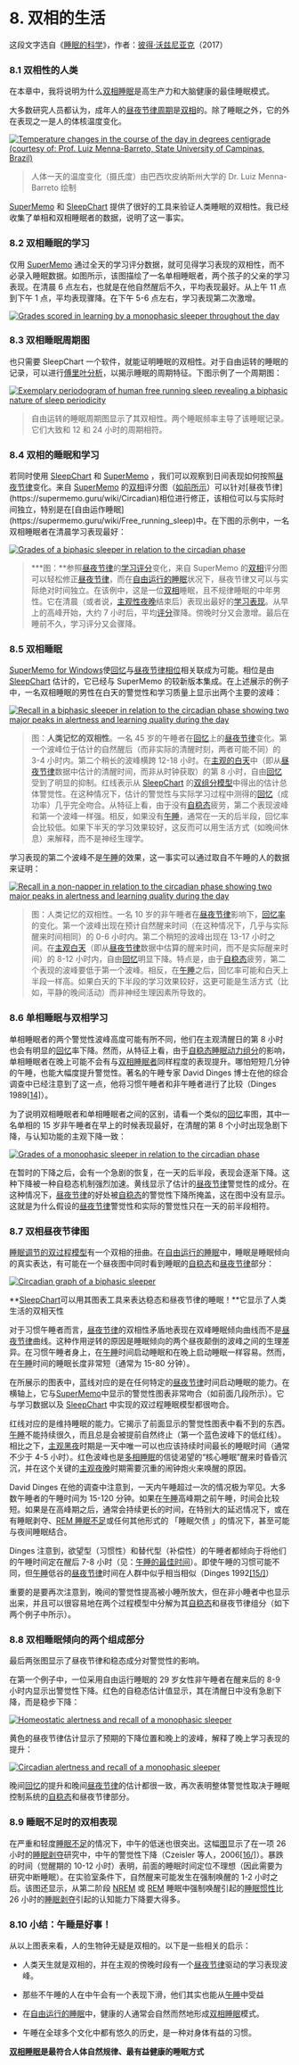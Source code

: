 # 8. 双相的生活

这段文字选自《[睡眠的科学](https://supermemo.guru/wiki/Science_of_sleep)》，作者：[彼得·沃兹尼亚克](https://supermemo.guru/wiki/Piotr_Wozniak)（2017）

### 8.1 双相性的人类

在本章中，我将说明为什么[双相睡眠](https://supermemo.guru/wiki/Biphasic_sleep)是高生产力和大脑健康的最佳睡眠模式。

大多数研究人员都认为，成年人的[昼夜节律周期](https://supermemo.guru/wiki/Circadian_cycle)是[双相](https://supermemo.guru/wiki/Biphasic_sleep)的。除了睡眠之外，它的外在表现之一是人的体核温度变化。

[![Temperature changes in the course of the day in degrees centigrade (courtesy of: Prof. Luiz Menna-Barreto, State University of Campinas, Brazil)](https://supermemo.guru/images/8/80/Temp_changes_during_the_day.jpg)](https://supermemo.guru/wiki/File:Temp_changes_during_the_day.jpg)

> 人体一天的温度变化（摄氏度）由巴西坎皮纳斯州大学的 Dr. Luiz Menna-Barreto 绘制

[SuperMemo](https://supermemo.guru/wiki/SuperMemo) 和 [SleepChart](https://supermemo.guru/wiki/SleepChart) 提供了很好的工具来验证人类睡眠的双相性。我已经收集了单相和双相睡眠者的数据，说明了这一事实。

### 8.2 双相睡眠的学习

仅用 [SuperMemo](https://supermemo.guru/wiki/SuperMemo) 通过全天的学习评分数据，就可见得学习表现的双相性，而不必录入睡眠数据。如图所示，该图描绘了一名单相睡眠者，两个孩子的父亲的学习表现。在清晨 6 点左右，也就是在他自然醒后不久，平均表现最好。从上午 11 点到下午 1 点，平均表现骤降。在下午 5-6 点左右，学习表现第二次激增。

[![Grades scored in learning by a monophasic sleeper throughout the day](https://supermemo.guru/images/1/1b/Grades_during_the_day_%28monophasic_sleeper%29.gif)](https://supermemo.guru/wiki/File:Grades_during_the_day_(monophasic_sleeper).gif)

### 8.3 双相睡眠周期图

也只需要 SleepChart 一个软件，就能证明睡眠的双相性。对于自由运转的睡眠的记录，可以进行[傅里叶分析](http://en.wikipedia.org/wiki/Fourier_analysis)，以揭示睡眠的周期特征。下图示例了一个周期图：

[![Exemplary periodogram of human free running sleep revealing a biphasic nature of sleep periodicity](https://supermemo.guru/images/thumb/e/e3/Sleep_periodicity_%28Fourier_analysis%29.jpg/800px-Sleep_periodicity_%28Fourier_analysis%29.jpg)](https://supermemo.guru/wiki/File:Sleep_periodicity_(Fourier_analysis).jpg)

> 自由运转的睡眠周期图显示了其双相性。两个睡眠频率主导了该睡眠记录。它们大致和 12 和 24 小时的周期相符。

### 8.4 双相的睡眠和学习

若同时使用 [SleepChart](https://supermemo.guru/wiki/SleepChart) 和 [SuperMemo](https://supermemo.guru/wiki/SuperMemo) ，我们可以观察到日间表现如何按照[昼夜节律](https://supermemo.guru/wiki/Circadian_phase)变化。来自 [SuperMemo](https://supermemo.guru/wiki/SuperMemo) 的[双相](https://supermemo.guru/wiki/Biphasic)评分图（[如前所示](https://supermemo.guru/wiki/Good_sleep,_good_learning,_good_life#grades_during_the_day_(monophasic_sleeper))）可以针对[昼夜节律](https://supermemo.guru/wiki/Circadian)相位进行修正，该相位可以与实际时间独立，特别是在[自由运作睡眠](https://supermemo.guru/wiki/Free_running_sleep)中。在下图的示例中，一名双相睡眠者在清晨学习表现最好：

[![Grades of a biphasic sleeper in relation to the circadian phase](https://supermemo.guru/images/thumb/7/77/Grades_during_the_day_%28biphasic_sleeper%29.gif/500px-Grades_during_the_day_%28biphasic_sleeper%29.gif)](https://supermemo.guru/wiki/File:Grades_during_the_day_(biphasic_sleeper).gif)

> ***图：**参照[昼夜节律](https://supermemo.guru/wiki/Circadian_phase)的[学习评分](https://supermemo.guru/wiki/Recall)变化，来自 SuperMemo 的[双相](https://supermemo.guru/wiki/Biphasic)评分图可以轻松修正[昼夜节律](https://supermemo.guru/wiki/Circadian_phase)，而在[自由运行的睡眠](https://supermemo.guru/wiki/Free_running_sleep)状况下，昼夜节律又可以与实际绝对时间独立。在该例中，这是一位[双相](https://supermemo.guru/wiki/Biphasic)睡眠，且不规律睡眠的中年男性。它在清晨（或者说，[主观性夜晚](https://supermemo.guru/wiki/Subjective_night)结束后）表现出最好的[学习表现](https://supermemo.guru/wiki/Recall)。从早上的高峰开始，大约 7 小时后，平均[评分](https://supermemo.guru/wiki/Grade)骤降。傍晚时分又会激增。最后在睡前不久，学习评分又会骤降。

### 8.5 双相睡眠

[SuperMemo for Windows](https://supermemo.guru/wiki/SuperMemo)使[回忆](https://supermemo.guru/wiki/Recall)与[昼夜节律相位](https://supermemo.guru/wiki/Sleep_phase)相关联成为可能。相位是由 [SleepChart](https://supermemo.guru/wiki/SleepChart) 估计的，它已经与 SuperMemo 的较新版本集成。在上述展示的例子中，一名双相睡眠的男性在白天的警觉性和学习质量上显示出两个主要的波峰：

[![Recall in a biphasic sleeper in relation to the circadian phase showing two major peaks in alertness and learning quality during the day](https://supermemo.guru/images/thumb/2/27/Grades_vs_circadian_phase_%28biphasic_sleeper%29.jpg/600px-Grades_vs_circadian_phase_%28biphasic_sleeper%29.jpg)](https://supermemo.guru/wiki/File:Grades_vs_circadian_phase_(biphasic_sleeper).jpg)

> 图：**人类记忆的双相性**。一名 45 岁的午睡者在[回忆](https://supermemo.guru/wiki/Recall)上的[昼夜节律](https://supermemo.guru/wiki/Circadian)变化。第一个波峰位于估计的自然醒后（而非实际的清醒时刻，两者可能不同）的 3-4 小时内。第二个稍长的波峰横跨 12-18 小时。在[主观的白天](https://supermemo.guru/wiki/Subjective_day)中（即从[昼夜节律](https://supermemo.guru/wiki/Circadian)数据中估计的清醒时间，而非从时钟获取）的第 8 小时，自由[回忆](https://supermemo.guru/wiki/Recall)受到了明显的抑制。红线表示从 [SleepChart](https://supermemo.guru/wiki/SleepChart) 的[双组分模型](https://supermemo.guru/wiki/Two-process_model_of_sleep_regulation)中得出的估计总体警觉性。在这种情况下，估计的警觉性与实际学习过程中测得的[回忆](https://supermemo.guru/wiki/Recall)（成功率）几乎完全吻合。从特征上看，由于没有[自稳态](https://supermemo.guru/wiki/Homeostatic)疲劳，第二个表现波峰和第一个波峰一样强。相反，如果没有[午睡](https://supermemo.guru/wiki/Siesta)，通常在一天的后半段，回忆率会比较低。如果下半天的学习效果较好，这反而可以用生活方式（如晚间休息）来解释，而不是神经生理学。

学习表现的第二个波峰不是[午睡](https://supermemo.guru/wiki/Siesta)的效果，这一事实可以通过取自不午睡的人的数据来证明：

[![Recall in a non-napper in relation to the circadian phase showing two major peaks in alertness and learning quality during the day](https://supermemo.guru/images/thumb/9/92/Circadian_changes_in_recall.png/600px-Circadian_changes_in_recall.png)](https://supermemo.guru/wiki/File:Circadian_changes_in_recall.png)

> 图：人类记忆的双相性。一名 10 岁的非午睡者在[昼夜节律](https://supermemo.guru/wiki/Circadian)影响下，[回忆率](https://supermemo.guru/wiki/Recall)的变化。第一个波峰出现在预计自然醒来时间（在这种情况下，几乎与实际醒来时间相同）的 0-6 小时内。第二个稍短的波峰出现在 13-17 小时之间。在[主观白天](https://supermemo.guru/wiki/Subjective_day)（即从[昼夜节律](https://supermemo.guru/wiki/Circadian)数据中估算的醒来时间，而不是实际醒来时间）的 8-12 小时内，自由[回忆](https://supermemo.guru/wiki/Recall)明显下降。特点是，由于[自稳态](https://supermemo.guru/wiki/Homeostatic)疲劳，第二个表现的波峰要低于第一个波峰。相反，在[午睡](https://supermemo.guru/wiki/Siesta)之后，回忆率可能和白天上半段一样高。如果白天的下半段的学习效果较好，这更可能是生活方式（比如，平静的晚间活动）而非神经生理因素所导致的。

### 8.6 单相睡眠与双相学习

单相睡眠者的两个警觉性波峰高度可能有所不同，他们在主观清醒日的第 8 小时也会有明显的[回忆](https://supermemo.guru/wiki/Recall)率下降。然而，从特征上看，由于[自稳态睡眠动力组分](https://supermemo.guru/wiki/Two_components_of_sleep#Homeostatic_component)的影响，单相睡眠者在晚上可能不会有与[双相睡眠者](https://supermemo.guru/wiki/Biphasic_sleep)同样程度的表现提升。哪怕短短几分钟的午睡，也能大幅度提升警觉性。著名的午睡专家 David Dinges 博士在他的综合调查中已经注意到了这一点，他将习惯午睡者和非午睡者进行了比较（Dinges 1989[[14]](https://supermemo.guru/wiki/Good_sleep,_good_learning,_good_life#cite_note-dinges-1989-14)）。

为了说明双相睡眠者和单相睡眠者之间的区别，请看一个类似的[回忆](https://supermemo.guru/wiki/Recall)率图，其中一名单相的 15 岁非午睡者在早上的时候表现最好，在清醒的第 8 个小时出现急剧下降，与认知功能的主观下降一致：

[![Grades of a monophasic sleeper in relation to the circadian phase](https://supermemo.guru/images/thumb/2/21/Grades_vs_circadian_phase_%28monophasic_sleeper%29.jpg/800px-Grades_vs_circadian_phase_%28monophasic_sleeper%29.jpg)](https://supermemo.guru/wiki/File:Grades_vs_circadian_phase_(monophasic_sleeper).jpg)

在暂时的下降之后，会有一个急剧的恢复，在一天的后半段，表现会逐渐下降。这种下降被一种自稳态机制强烈加速。黄线显示了估计的[昼夜节律](https://supermemo.guru/wiki/Circadian)警觉性的成分。在这种情况下，[昼夜节律](https://supermemo.guru/wiki/Circadian)的好处被[自稳态](https://supermemo.guru/wiki/Homeostatic)的警觉性下降所掩盖，这在图中没有显示。这就是为什么假设的[昼夜节律](https://supermemo.guru/wiki/Circadian)警觉性和实际的警觉性只在一天的前半段相符。

### 8.7 双相昼夜节律图

[睡眠调节的双过程模型](https://supermemo.guru/wiki/Two-process_model_of_sleep_regulation)有一个双相的扭曲。在[自由运行的睡眠](https://supermemo.guru/wiki/Free_running_sleep)中，睡眠是睡眠倾向的真实表达，有可能在一个昼夜图中同时看到睡眠的[自稳态](https://supermemo.guru/wiki/Homeostatic)和[昼夜节律](https://supermemo.guru/wiki/Circadian)部分：

[![Circadian graph of a biphasic sleeper](https://supermemo.guru/images/1/19/Circadian_graph_%28biphasic_sleeper%29.jpg)](https://supermemo.guru/wiki/File:Circadian_graph_(biphasic_sleeper).jpg)

**[SleepChart](https://supermemo.guru/wiki/SleepChart)可以用其图表工具来表达稳态和昼夜节律的睡眠！**它显示了人类生活的双相天性

对于习惯午睡者而言，[昼夜节律](https://supermemo.guru/wiki/Circadian)的双相性矛盾地表现在双峰睡眠倾向曲线而不是[昼夜节律](https://supermemo.guru/wiki/Circadian)曲线。这种作用逆转的原因是睡眠倾向的两个昼夜颠倒的波峰之间的生理差异。在习惯午睡者身上，在[午睡](https://supermemo.guru/wiki/Siesta)时间启动睡眠和在晚上启动睡眠一样容易。然而，在[午睡](https://supermemo.guru/wiki/Siesta)时间的睡眠长度非常短（通常为 15-80 分钟）。

在所展示的图表中，蓝线对应的是在任何特定的[昼夜节律](https://supermemo.guru/wiki/Circadian)时间启动睡眠的能力。在横轴上，它与[SuperMemo](https://supermemo.guru/wiki/SuperMemo)中显示的警觉性图表非常吻合（如前面几段所示）。它与学习数据以及 [SleepChart](https://supermemo.guru/wiki/SleepChart) 中实现的双过程睡眠模型都很吻合。

红线对应的是维持睡眠的能力。它揭示了前面显示的警觉性图表中看不到的东西。[午睡](https://supermemo.guru/wiki/Siesta)不能持续很久，而且总是会被提前自然终止（第一个蓝色波峰下的低红线）。相比之下，[主观黑夜](https://supermemo.guru/wiki/Subjective_night)时期是一天中唯一可以也应该持续时间最长的睡眠时间（通常不少于 4-5 小时）。红色波峰也是[多相睡眠](https://supermemo.guru/wiki/Science_of_polyphasic_sleep)的信徒渴望的“核心睡眠”醒来时昏昏沉沉，并在这个关键的[主观夜晚](https://supermemo.guru/wiki/Subjective_night)时期需要沉重的闹钟炮火来唤醒的原因。

David Dinges 在他的调查中注意到，一天内午睡超过一次的情况极为罕见。大多数午睡者的午睡时间为 15-120 分钟。如果在[午睡](https://supermemo.guru/wiki/Siesta)高峰期之前午睡，时间会比较短。如果是在高峰期之后，通常会持续更长的时间，在特别大的延迟情况下，或在有睡眠剥夺、[REM 睡眠不足](https://supermemo.guru/wiki/How_do_we_fall_asleep%3F#REM_rebound_hypothesis)或任何其他形式的 「睡眠欠债 」的情况下，甚至可能与夜间睡眠结合。

Dinges 注意到，欲望型（习惯性）和替代型（补偿性）的午睡者都倾向于将他们的午睡时间定在醒后 7-8 小时（见：[午睡的最佳时间](https://supermemo.guru/wiki/Best_time_for_napping#Best_nap_timing)）。即使午睡的习惯可能不同，但[午睡](https://supermemo.guru/wiki/Circadian)低谷的[昼夜节律](https://supermemo.guru/wiki/Siesta)时间在人群中似乎相当相似（Dinges 1992[[15/]](https://supermemo.guru/wiki/Good_sleep,_good_learning,_good_life#cite_note-15)）

重要的是要再次注意到，晚间的警觉性提高被小睡所放大，但在非小睡者中也显示出来，并且可以很容易地在两个过程模型中分解为其[自稳态](https://supermemo.guru/wiki/Homeostatic)和昼夜节律组分（如下两个例子中所示）。

### 8.8 双相睡眠倾向的两个组成部分

最后两张图显示了昼夜节律和稳态成分对警觉性的影响。

在第一个例子中，一位采用自由运行睡眠的 29 岁女性非午睡者在醒来后的 8-9 小时内显示出警觉性下降。红色的自稳态估计值显示，其在清醒日中没有急剧下降，而是稳步下降：

[![Homeostatic alertness and recall of a monophasic sleeper](https://supermemo.guru/images/thumb/7/75/Homeostatic_alertness_and_recall_%28monophasic_sleeper%29.jpg/800px-Homeostatic_alertness_and_recall_%28monophasic_sleeper%29.jpg)](https://supermemo.guru/wiki/File:Homeostatic_alertness_and_recall_(monophasic_sleeper).jpg)

黄色的昼夜节律估计显示了预期的下降位置和晚上的波峰，解释了晚上学习表现的提升：

[![Circadian alertness and recall of a monophasic sleeper](https://supermemo.guru/images/thumb/b/bf/Circadian_alertness_and_recall_%28monophasic_sleeper%29.jpg/800px-Circadian_alertness_and_recall_%28monophasic_sleeper%29.jpg)](https://supermemo.guru/wiki/File:Circadian_alertness_and_recall_(monophasic_sleeper).jpg)

晚间[回忆](https://supermemo.guru/wiki/Recall)的提升和晚间[昼夜节律](https://supermemo.guru/wiki/Circadian)的估计都很一致，再次表明整体警觉性取决于睡眠控制系统的[自稳态](https://supermemo.guru/wiki/Homeostatic)和昼夜节律部分。

### 8.9 睡眠不足时的双相表现

在严重和轻度[睡眠不足](https://supermemo.guru/wiki/Sleep_deprivation)的情况下，中午的低迷也很突出。这幅[图](http://jama.ama-assn.org/content/295/2/163/F1.large.gif)显示了在一项 26 小时的[睡眠剥夺](https://supermemo.guru/wiki/Sleep_deprivation)研究中，中午的警觉性下降（Czeisler 等人，2006[[16/]](https://supermemo.guru/wiki/Good_sleep,_good_learning,_good_life#cite_note-16)）。暴跌的时间（觉醒期的 10-12 小时）表明，前面的睡眠时间定位不理想（因此需要为研究中断睡眠）。在实验室条件下，自然醒来可能发生在强制唤醒的 1-2 小时之后。该图还显示，从第二阶段 [NREM](https://supermemo.guru/wiki/NREM) 或 [REM](https://supermemo.guru/wiki/REM) 睡眠中强制唤醒引起的[睡眠惯性](https://supermemo.guru/wiki/Sleep_inertia)比 26 小时的[睡眠剥夺](https://supermemo.guru/wiki/Sleep_deprivation)引起的认知能力下降要大得多。

### 8.10 小结：午睡是好事！

从以上图表来看，人的生物钟无疑是双相的。以下是一些相关的启示：

- 人类天生就是双相的，并在主观的傍晚时段有一个[昼夜节律](https://supermemo.guru/wiki/Circadian_sleep_propensity)驱动的学习表现波峰。

- 那些不午睡的人在中午会有一个表现下滑，他们其实也能从[午睡](https://supermemo.guru/wiki/Siesta)中受益

- 在[自由运行的睡眠](https://supermemo.guru/wiki/Free_running_sleep)中，健康的人通常会自然而然地形成[双相睡眠](https://supermemo.guru/wiki/Biphasic_sleep)模式。

- 午睡在全球多个文化中都有悠久的历史，是一种对身体有益的习惯。

**[双相睡眠](https://supermemo.guru/wiki/Biphasic_sleep)是最符合人体自然规律、最有益健康的睡眠方式**